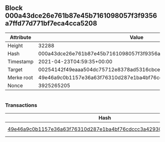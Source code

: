 ## Block 000a43dce26e761b87e45b7161098057f3f9356a7ffd77d771bf7eca4cca5208

Attribute | Value
--- | ---
Height | 32288
Hash | 000a43dce26e761b87e45b7161098057f3f9356a7ffd77d771bf7eca4cca5208
Timestamp | 2021-04-23T04:59:35+00:00
Target | 00254142f49eaaa504dc75712e8378ad5316cbcead634704b3734b6271167cc4
Merke root | 49e46a9c0b1157e36a63f76310d287e1ba4bf76cdccc3a429304864e210da5c6
Nonce | 3925265205

```

```

### Transactions

Hash | Amount
--- | ---
[49e46a9c0b1157e36a63f76310d287e1ba4bf76cdccc3a429304864e210da5c6](49e46a9c0b1157e36a63f76310d287e1ba4bf76cdccc3a429304864e210da5c6.md) | 10.00000000 SKEPTI 
